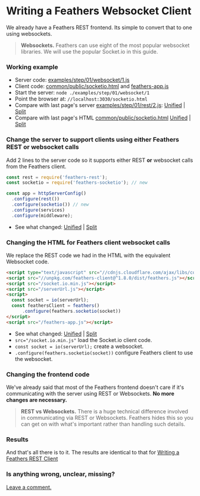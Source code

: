 # Writing a Feathers Websocket Client

We already have a Feathers REST frontend.
Its simple to convert that to one using websockets.

> **Websockets.** Feathers can use eight of the most popular websocket libraries.
We will use the popular Socket.io in this guide.


### Working example

- Server code: [examples/step/01/websocket/1.js](https://github.com/feathersjs/feathers-guide/blob/master/examples/step/01/websocket/1.js)
- Client code: [common/public/socketio.html](https://github.com/feathersjs/feathers-guide/blob/master/examples/step/01/common/public/socketio.html)
and
[feathers-app.js](https://github.com/feathersjs/feathers-guide/blob/master/examples/step/01/common/public/feathers-app.js)
- Start the server: `node ./examples/step/01/websocket/1`
- Point the browser at: `//localhost:3030/socketio.html`
- Compare with last page's server
[examples/step/01/rest/2.js](https://github.com/feathersjs/feathers-guide/blob/master/examples/step/01/rest/2.js):
[Unified](http://htmlpreview.github.io/?https://github.com/feathersjs/feathers-guide/blob/master/examples/step/_diff/01-websocket-1-line.html)
|
[Split](http://htmlpreview.github.io/?https://github.com/feathersjs/feathers-guide/blob/master/examples/step/_diff/01-websocket-1-side.html)
- Compare with last page's HTML
[common/public/socketio.html](https://github.com/feathersjs/feathers-guide/blob/master/examples/step/01/common/public/socketio.html)
[Unified](http://htmlpreview.github.io/?https://github.com/feathersjs/feathers-guide/blob/master/examples/step/_diff/01-websocket-socketio-line.html)
|
[Split](http://htmlpreview.github.io/?https://github.com/feathersjs/feathers-guide/blob/master/examples/step/_diff/01-websocket-socketio-side.html)


### Change the server to support clients using either Feathers REST **or** websocket calls

Add 2 lines to the server code so it supports
either REST **or** websocket calls from the Feathers client.

```javascript
const rest = require('feathers-rest');
const socketio = require('feathers-socketio'); // new

const app = httpServerConfig()
  .configure(rest())
  .configure(socketio()) // new
  .configure(services)
  .configure(middleware);
```
- See what changed:
[Unified](http://htmlpreview.github.io/?https://github.com/feathersjs/feathers-guide/blob/master/examples/step/_diff/01-websocket-1-line.html)
|
[Split](http://htmlpreview.github.io/?https://github.com/feathersjs/feathers-guide/blob/master/examples/step/_diff/01-websocket-1-side.html)

### Changing the HTML for Feathers client websocket calls

We replace the REST code we had in the HTML with the equivalent Websocket code.

```html
<script type="text/javascript" src="//cdnjs.cloudflare.com/ajax/libs/core-js/2.1.4/core.min.js"></script>
<script src="//unpkg.com/feathers-client@^1.8.0/dist/feathers.js"></script>
<script src="/socket.io.min.js"></script>
<script src="/serverUrl.js"></script>
<script>
  const socket = io(serverUrl);
  const feathersClient = feathers()
      .configure(feathers.socketio(socket))
</script>
<script src="/feathers-app.js"></script>
```
- See what changed:
[Unified](http://htmlpreview.github.io/?https://github.com/feathersjs/feathers-guide/blob/master/examples/step/_diff/01-websocket-socketio-line.html)
|
[Split](http://htmlpreview.github.io/?https://github.com/feathersjs/feathers-guide/blob/master/examples/step/_diff/01-websocket-socketio-side.html)
- `src="/socket.io.min.js"` load the Socket.io client code.
- `const socket = io(serverUrl);` create a websocket.
- `.configure(feathers.socketio(socket))` configure Feathers client to use the websocket.

### Changing the frontend code

We've already said that most of the Feathers frontend doesn't care
if it's communicating with the server using REST or Websockets.
**No more changes are necessary.**

> **REST vs Websockets.**
There is a huge technical difference involved in communicating via REST or Websockets.
Feathers hides this so you can get on with what's important
rather than handling such details.

### Results

And that's all there is to it.
The results are identical to that for [Writing a Feathers REST Client](./rest-client.md)
 
### Is anything wrong, unclear, missing?
[Leave a comment.](https://github.com/feathersjs/feathers-guide/issues/new?title=Comment:Step-Basic-Socket-client&body=Comment:Step-Basic-Socket-client)
